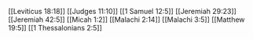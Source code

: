 [[Leviticus 18:18]]
[[Judges 11:10]]
[[1 Samuel 12:5]]
[[Jeremiah 29:23]]
[[Jeremiah 42:5]]
[[Micah 1:2]]
[[Malachi 2:14]]
[[Malachi 3:5]]
[[Matthew 19:5]]
[[1 Thessalonians 2:5]]
